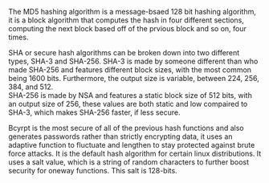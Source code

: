 The MD5 hashing algorithm is a message-bsaed 128 bit hashing algorithm, it is a block algorithm that computes the hash in four different sections, computing the next block based off of the prvious block and so on, four times.

SHA or secure hash algorithms can be broken down into two different types, SHA-3 and SHA-256. 
SHA-3 is made by someone different than who made SHA-256 and features different block sizes, with the most common being 1600 bits. Furthermore, the output size is variable, between 224, 256, 384, and 512.  
SHA-256 is made by NSA and features a static block size of 512 bits, with an output size of 256, these values are both static and low compaired to SHA-3, which makes SHA-256 faster, if less secure.

Bcyrpt is the most secure of all of the previous hash functions and also generates passwords rather than strictly encrypting data, it uses an adaptive function to fluctuate and lengthen to stay protected against brute force attacks. It is the default hash algorithm for certain linux distributions. It uses a salt value, which is a string of random characters to further boost security for oneway functions. This salt is 128-bits.
